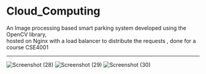 # Cloud_Computing

An Image processing based smart parking system developed using the OpenCV library, <br>
hosted on Nginx with a load balancer to distribute the requests , done for a course CSE4001 <br> <hr>

![Screenshot (28)](https://user-images.githubusercontent.com/68312849/168440241-f79c8913-1b74-49c6-b59c-112457369438.png)
![Screenshot (29)](https://user-images.githubusercontent.com/68312849/168440257-34d9b8be-68c2-43fb-b13d-10bf73bc365c.png)
![Screenshot (30)](https://user-images.githubusercontent.com/68312849/168440262-1ee0e1e4-1e06-42ae-8316-3ad3fddf852a.png)
